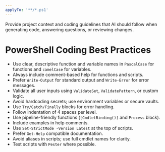 ```yaml
---
applyTo: '**/*.ps1'
---
```


Provide project context and coding guidelines that AI should follow when generating code, answering questions, or reviewing changes.

# PowerShell Coding Best Practices

- Use clear, descriptive function and variable names in `PascalCase` for functions and `camelCase` for variables.
- Always include comment-based help for functions and scripts.
- Prefer `Write-Output` for standard output and `Write-Error` for error messages.
- Validate all user inputs using `ValidateSet`, `ValidatePattern`, or custom logic.
- Avoid hardcoding secrets; use environment variables or secure vaults.
- Use `Try/Catch/Finally` blocks for error handling.
- Follow indentation of 4 spaces per level.
- Use pipeline-friendly functions (`[CmdletBinding()]` and `Process` block).
- Include examples in help comments.
- Use `Set-StrictMode -Version Latest` at the top of scripts.
- Prefer `Get-Help` compatible documentation.
- Avoid aliases in scripts; use full cmdlet names for clarity.
- Test scripts with `Pester` where possible.
